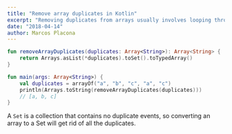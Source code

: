 ```yaml
---
title: "Remove array duplicates in Kotlin"
excerpt: "Removing duplicates from arrays usually involves looping through an entire array and creating a new array without duplicates."
date: "2018-04-14"
author: Marcos Placona
---
```


```kotlin
fun removeArrayDuplicates(duplicates: Array<String>): Array<String> {
    return Arrays.asList(*duplicates).toSet().toTypedArray()
}

fun main(args: Array<String>) {
    val duplicates = arrayOf("a", "b", "c", "a", "c")
    println(Arrays.toString(removeArrayDuplicates(duplicates)))
    // [a, b, c]
}
```

A `Set` is a collection that contains no duplicate events, so converting an array to a Set will get rid of all the duplicates.
